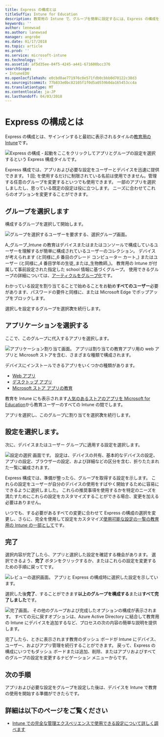 ```yaml
---
title: Express の構成とは
titleSuffix: Intune for Education
description: 教育用の Intune で、グループを簡単に設定するには、Express の構成を使用します。
keywords: ''
author: lenewsad
ms.author: lanewsad
manager: angrobe
ms.date: 01/17/2018
ms.topic: article
ms.prod: ''
ms.service: microsoft-intune
ms.technology: ''
ms.assetid: af5d35ee-84f5-4245-a441-671600bcc376
searchScope:
- IntuneEDU
ms.openlocfilehash: e0cbd8ae771976c0e571fdb0cbbb0d70122c38d3
ms.sourcegitcommit: 77b833e0bc82105f1f0d5a0559b0da165453cc4a
ms.translationtype: MT
ms.contentlocale: ja-JP
ms.lasthandoff: 04/03/2018
---
```

# <a name="what-is-express-configuration"></a>Express の構成とは

Express の構成とは、サインインすると最初に表示されるタイルの[教育用の Intune](https://intuneeducation.portal.azure.com)です。

  ![Express の構成 - 起動をここをクリックしてアプリとグループの設定を選択するという Express 構成タイルです。](./media/express-config-001-launch-tile.png)

Express 構成では、アプリおよび必要な設定をユーザーとデバイスを迅速に提供できます。 1 回; を使用するだけに制限されている名前は使用できません。管理する任意のグループを変更するといつでも使用できます。 一部のアプリを選択しましたし、思っている既定の設定は役に立つします。 ニーズに合わせてこれらのオプションを変更することができます。

## <a name="choose-a-group"></a>グループを選択します

構成するグループを選択して開始します。

  ![グループを選択するユーザーを要求する、選択グループ画面。](./media/express-config-004-choose-group.png)

A_グループ_Intune の教育はデバイスまたはまたはコンソールで構成しているユーザーを理解するが簡単に構成されているユーザーのコレクション。 デバイスが考えられます (と同様に_6 番目のグレード コンピューター カート_) またはユーザー (と同様に_4 番目学年の生徒_または_生物教師_)。 教育用の Intune が付属して事前設定された指定した school 情報に基づくグループ。 使用できるグループの詳細については、[アーティクルをグループ化](what-are-groups.md)です。

わかっている設定を割り当てることで始めることをお勧め**すべてのユーザー**必要があります、パスワードの要件と同様に、または Microsoft Edge でポップアップをブロックします。

選択しを設定するグループを選択**次**を続行します。

## <a name="choose-apps"></a>アプリケーションを選択する

ここで、このグループに代入するアプリを選択します。

  ![アプリケーション割り当て画面。 アプリは割り当ての教育アプリ用の web アプリと Microsoft ストアを含む、さまざまな種類で構成されます。](./media/express-config-005-choose-apps.png)

デバイスにインストールできるアプリをいくつかの種類があります。

* [Web アプリ](how-to-add-apps.md#add-web-apps)
* [デスクトップ アプリ](how-to-add-apps.md#add-desktop-apps)
* [Microsoft ストア アプリの教育](acquire-store-apps.md)

教育を Intune にも表示されます[人気のあるストアのアプリを Microsoft for Education](how-to-add-apps.md#add-popular-apps)から教育ユーザーのすべての Intune の間でします。

アプリを選択し、このグループに割り当てを選択**次**を続行します。

## <a name="choose-settings"></a>設定を選択します。

次に、デバイスまたはユーザー グループに適用する設定を選択します。

  ![設定の選択 画面です。 設定は、デバイスの共有、基本的なデバイスの設定、アプリの設定、ブラウザーの設定、および詳細などの区分を含む、折りたたまれた一覧に編成されます。](./media/express-config-006-choose-settings.png)

Express 構成では、準備が整ったら、グループを取得する設定を示します。 これらの設定をユーザーが自分のデバイスの使用をすばやく開始するために容易にできるように選択しました。 これらの推奨事項を使用するかを特定のニーズを満たすためにこれらの設定をカスタマイズすることができる場合、変更を加える必要はありません。

いつでも、する必要があるすべての変更に合わせて Express の構成の選択を変更し、さらに、完全を使用して設定をカスタマイズ[使用可能な設定の一覧の教育用の Intune の一部として](available-settings.md)です。

## <a name="finish-up"></a>完了

選択内容が完了したら、アプリと選択した設定を確認する機会があります。 選択できるよう、**完了** ボタンをクリックするか、またはこれらの設定を変更するための手順に戻ってです。

  ![レビューの選択画面。 アプリと Express の構成時に選択した設定を示しています。](./media/express-config-007-save-changes.png)

選択した後**完了**、することができます**以上のグループを構成する**または**すべて完了しました**です。

  ![完了画面。 その他のグループおよび完成したオプションの構成が表示されます。 すべての元に戻すオプションは、Azure Active Directory に結合して教育用の Intune にデバイスを追加するなど、プロセスの次の内容の簡単な説明を提供します。](./media/express-config-008-all-done.png)

完了したら、ときに表示されます教育のダッシュ ボードが Intune にデバイス、ユーザー、およびアプリ管理を続行することができます。 戻って、Express の構成にいつでもダッシュ ボードまたは追加、削除、またはアプリおよびすべてのグループの設定を変更するナビゲーション メニューからです。

## <a name="next-steps"></a>次の手順

アプリおよび必要な設定をグループを設定した後は、デバイスを Intune で教育の使用を開始する準備ができたらです。

## <a name="find-out-more"></a>詳細は以下のページをご覧ください
- [Intune での完全な管理エクスペリエンスで使用できる設定について詳しく調べます](https://docs.microsoft.com/intune/deploy-use/manage-settings-and-features-on-your-devices-with-microsoft-intune-policies)
